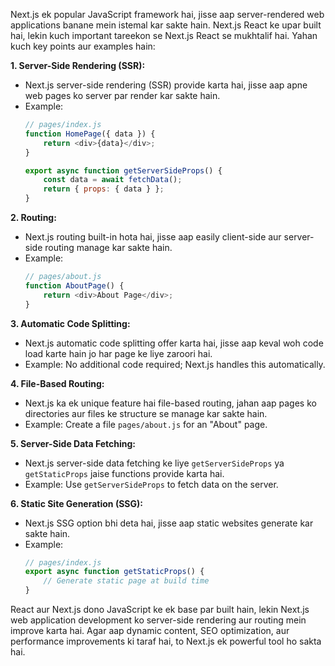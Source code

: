 Next.js ek popular JavaScript framework hai, jisse aap server-rendered web applications banane mein istemal kar sakte hain. Next.js React ke upar built hai, lekin kuch important tareekon se Next.js React se mukhtalif hai. Yahan kuch key points aur examples hain:

**1. Server-Side Rendering (SSR):**
   - Next.js server-side rendering (SSR) provide karta hai, jisse aap apne web pages ko server par render kar sakte hain.
   - Example:
     ```javascript
     // pages/index.js
     function HomePage({ data }) {
         return <div>{data}</div>;
     }

     export async function getServerSideProps() {
         const data = await fetchData();
         return { props: { data } };
     }
     ```

**2. Routing:**
   - Next.js routing built-in hota hai, jisse aap easily client-side aur server-side routing manage kar sakte hain.
   - Example:
     ```javascript
     // pages/about.js
     function AboutPage() {
         return <div>About Page</div>;
     }
     ```

**3. Automatic Code Splitting:**
   - Next.js automatic code splitting offer karta hai, jisse aap keval woh code load karte hain jo har page ke liye zaroori hai.
   - Example: No additional code required; Next.js handles this automatically.

**4. File-Based Routing:**
   - Next.js ka ek unique feature hai file-based routing, jahan aap pages ko directories aur files ke structure se manage kar sakte hain.
   - Example: Create a file `pages/about.js` for an "About" page.

**5. Server-Side Data Fetching:**
   - Next.js server-side data fetching ke liye `getServerSideProps` ya `getStaticProps` jaise functions provide karta hai.
   - Example: Use `getServerSideProps` to fetch data on the server.

**6. Static Site Generation (SSG):**
   - Next.js SSG option bhi deta hai, jisse aap static websites generate kar sakte hain.
   - Example:
     ```javascript
     // pages/index.js
     export async function getStaticProps() {
         // Generate static page at build time
     }
     ```

React aur Next.js dono JavaScript ke ek base par built hain, lekin Next.js web application development ko server-side rendering aur routing mein improve karta hai. Agar aap dynamic content, SEO optimization, aur performance improvements ki taraf hai, to Next.js ek powerful tool ho sakta hai.